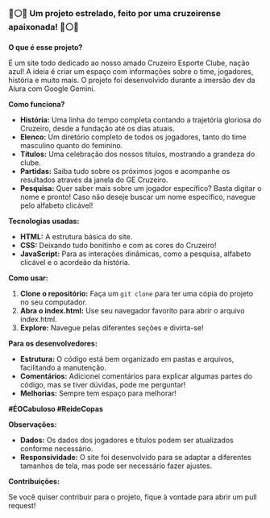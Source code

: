 ### 🔵⚪️🦊 **Um projeto estrelado, feito por uma cruzeirense apaixonada!** 🔵⚪️🦊

**O que é esse projeto?**

É um site todo dedicado ao nosso amado Cruzeiro Esporte Clube, nação azul!  A ideia é criar um espaço com informações sobre o time, jogadores, história e muito mais.
O projeto foi desenvolvido durante a imersão dev da Alura com Google Gemini.

**Como funciona?**

* **História:** Uma linha do tempo completa contando a trajetória gloriosa do Cruzeiro, desde a fundação até os dias atuais.
* **Elenco:** Um diretório completo de todos os jogadores, tanto do time masculino quanto do feminino.
* **Títulos:** Uma celebração dos nossos títulos, mostrando a grandeza do clube.
* **Partidas:** Saiba tudo sobre os próximos jogos e acompanhe os resultados através da janela do GE Cruzeiro.
* **Pesquisa:** Quer saber mais sobre um jogador específico? Basta digitar o nome e pronto! Caso não deseje buscar um nome específico, navegue pelo alfabeto clicável!

**Tecnologias usadas:**

* **HTML:** A estrutura básica do site.
* **CSS:** Deixando tudo bonitinho e com as cores do Cruzeiro!
* **JavaScript:** Para as interações dinâmicas, como a pesquisa, alfabeto clicável e o acordeão da história.

**Como usar:**

1. **Clone o repositório:** Faça um `git clone` para ter uma cópia do projeto no seu computador.
2. **Abra o index.html:** Use seu navegador favorito para abrir o arquivo index.html.
3. **Explore:** Navegue pelas diferentes seções e divirta-se!

**Para os desenvolvedores:**

* **Estrutura:** O código está bem organizado em pastas e arquivos, facilitando a manutenção.
* **Comentários:** Adicionei comentários para explicar algumas partes do código, mas se tiver dúvidas, pode me perguntar!
* **Melhorias:** Sempre tem espaço para melhorar!

**#ÉOCabuloso #ReideCopas** 

**Observações:**

* **Dados:** Os dados dos jogadores e títulos podem ser atualizados conforme necessário.
* **Responsividade:** O site foi desenvolvido para se adaptar a diferentes tamanhos de tela, mas pode ser necessário fazer ajustes.

**Contribuições:**

Se você quiser contribuir para o projeto, fique à vontade para abrir um pull request! 




